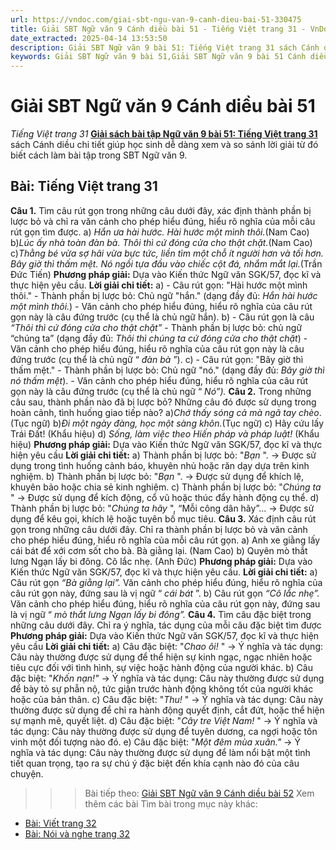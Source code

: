 ```yaml
---
url: https://vndoc.com/giai-sbt-ngu-van-9-canh-dieu-bai-51-330475
title: Giải SBT Ngữ văn 9 Cánh diều bài 51 - Tiếng Việt trang 31 - VnDoc.com
date_extracted: 2025-04-14 13:53:50
description: Giải SBT Ngữ văn 9 bài 51: Tiếng Việt trang 31 sách Cánh diều có đáp án chi tiết cho các bạn cùng tham khảo.
keywords: Giải SBT Ngữ văn 9 bài 51,Giải SBT Ngữ văn 9 bài 51 Cánh diều,Giải sách bài tập Ngữ văn CD lớp 9,Ngữ văn lớp 9 Cánh diều,giải bài tập ngữ văn lớp 9,bài Tiếng Việt trang 31,giải SBT ngữ văn 9 CD trang 31
---
```


# Giải SBT Ngữ văn 9 Cánh diều bài 51
 _Tiếng Việt trang 31_
[**Giải sách bài tập Ngữ văn 9 bài 51: Tiếng Việt trang 31**](<https://vndoc.com/giai-sbt-ngu-van-9-canh-dieu-bai-51-330475>) sách Cánh diều chi tiết giúp học sinh dễ dàng xem và so sánh lời giải từ đó biết cách làm bài tập trong SBT Ngữ văn 9.
## Bài: Tiếng Việt trang 31
**Câu 1.** Tìm câu rút gọn trong những câu dưới đây, xác định thành phần bị lược bỏ và chỉ ra văn cảnh cho phép hiểu đúng, hiểu rõ nghĩa của mỗi câu rút gọn tìm được.
a\) _Hắn ưa hài hước. Hài hước một mình thôi._\(Nam Cao\)
b\)_Lúc ấy nhà toàn đàn bà. Thôi thì cứ đóng cửa cho thật chặt._\(Nam Cao\)
c\)_Thằng bé vừa sợ hãi vừa bực tức, liền tìm một chỗ ít người hơn và tối hơn. Bây giờ thì thấm mệt. Nó ngồi tựa đầu vào chiếc cột đá, nhắm mắt lại._\(Trần Đức Tiến\)
**Phương pháp giải:**
Dựa vào Kiến thức Ngữ văn SGK/57, đọc kĩ và thực hiện yêu cầu.
**Lời giải chi tiết:**
a\)
\- Câu rút gọn: "Hài hước một mình thôi."
\- Thành phần bị lược bỏ: Chủ ngữ "hắn." \(dạng đầy đủ: _Hắn hài hước một mình thôi._\)
\- Văn cảnh cho phép hiểu đúng, hiểu rõ nghĩa của câu rút gọn này là câu đứng trước \(cụ thể là chủ ngữ hắn\).
b\)
\- Câu rút gọn là câu _“Thôi thì cứ đóng cửa cho thật chặt”_
\- Thành phần bị lược bỏ: chủ ngữ “chúng ta” \(dạng đầy đủ: _Thôi thì chúng ta cứ đóng cửa cho thật chặt_\)
\- Văn cảnh cho phép hiểu đúng, hiểu rõ nghĩa của câu rút gọn này là câu đứng trước \(cụ thể là chủ ngữ “ _đàn bà_ ”\).
c\)
\- Câu rút gọn: "Bây giờ thì thấm mệt."
\- Thành phần bị lược bỏ: Chủ ngữ "nó." \(dạng đầy đủ: _Bây giờ thì nó thấm mệt_\).
\- Văn cảnh cho phép hiểu đúng, hiểu rõ nghĩa của câu rút gọn này là câu đứng trước \(cụ thể là chủ ngữ “ _Nó”\)._
**Câu 2.** Trong những câu sau, thành phần nào đã bị lược bỏ? Những câu đó được sử dụng trong hoàn cảnh, tình huống giao tiếp nào?
a\)_Chớ thấy sóng cả mà ngã tay chèo_. \(Tục ngữ\)
b\)_Đi một ngày đàng, học một sàng khôn._\(Tục ngữ\)
c\) Hãy cứu lấy Trái Đất\! \(Khẩu hiệu\)
d\) _Sống, làm việc theo Hiến pháp và pháp luật\!_ \(Khẩu hiệu\)
**Phương pháp giải:**
Dựa vào Kiến thức Ngữ văn SGK/57, đọc kĩ và thực hiện yêu cầu
**Lời giải chi tiết:**
a\) Thành phần bị lược bỏ: "_Bạn_ ".
-> Được sử dụng trong tình huống cảnh báo, khuyên nhủ hoặc răn dạy dựa trên kinh nghiệm.
b\) Thành phần bị lược bỏ: "_Bạn_ ".
-> Được sử dụng để khích lệ, khuyên bảo hoặc chia sẻ kinh nghiệm.
c\) Thành phần bị lược bỏ: "_Chúng ta_ "
-> Được sử dụng để kích động, cổ vũ hoặc thúc đẩy hành động cụ thể.
d\) Thành phần bị lược bỏ: "_Chúng ta hãy_ ", “Mỗi công dân hãy”...
-> Được sử dụng để kêu gọi, khích lệ hoặc tuyên bố mục tiêu.
**Câu 3.** Xác định câu rút gọn trong những câu dưới đây. Chỉ ra thành phần bị lược bỏ và văn cảnh cho phép hiểu đúng, hiểu rõ nghĩa của mỗi câu rút gọn.
a\) Anh xe giằng lấy cái bát để xới cơm sốt cho bà. Bà giằng lại. \(Nam Cao\)
b\) Quyên mò thắt lưng Ngạn lấy bi đông. Cô lắc nhẹ. \(Anh Đức\)
**Phương pháp giải:**
Dựa vào Kiến thức Ngữ văn SGK/57, đọc kĩ và thực hiện yêu cầu.
**Lời giải chi tiết:**
a\) Câu rút gọn _“Bà giằng lại”._
Văn cảnh cho phép hiểu đúng, hiểu rõ nghĩa của câu rút gọn này, đứng sau là vị ngữ “ _cái bát_ ”.
b\) Câu rút gọn _“Cô lắc nhẹ”._
Văn cảnh cho phép hiểu đúng, hiểu rõ nghĩa của câu rút gọn này, đứng sau là vị ngữ “ _mò thắt lưng Ngạn lấy bi đông”._
**Câu 4.** Tìm câu đặc biệt trong những câu dưới đây. Chỉ ra ý nghĩa, tác dụng của mỗi câu đặc biệt tìm được
**Phương pháp giải:**
Dựa vào Kiến thức Ngữ văn SGK/57, đọc kĩ và thực hiện yêu cầu
**Lời giải chi tiết:**
a\) Câu đặc biệt: "_Chao ôi\!_ "
-> Ý nghĩa và tác dụng: Câu này thường được sử dụng để thể hiện sự kinh ngạc, ngạc nhiên hoặc tiêu cực đối với tình hình, sự việc hoặc hành động của người khác.
b\) Câu đặc biệt: "_Khốn nạn\!"_
-> Ý nghĩa và tác dụng: Câu này thường được sử dụng để bày tỏ sự phẫn nộ, tức giận trước hành động không tốt của người khác hoặc của bản thân.
c\) Câu đặc biệt: "_Thu\!_ "
-> Ý nghĩa và tác dụng: Câu này thường được sử dụng để chỉ ra hành động quyết định, cắt đứt, hoặc thể hiện sự mạnh mẽ, quyết liệt.
d\) Câu đặc biệt: "_Cây tre Việt Nam\!_ "
-> Ý nghĩa và tác dụng: Câu này thường được sử dụng để tuyên dương, ca ngợi hoặc tôn vinh một đối tượng nào đó.
e\) Câu đặc biệt: "_Một đêm mùa xuân."_
-> Ý nghĩa và tác dụng: Câu này thường được sử dụng để làm nổi bật một tình tiết quan trọng, tạo ra sự chú ý đặc biệt đến khía cạnh nào đó của câu chuyện.
>>> Bài tiếp theo: [Giải SBT Ngữ văn 9 Cánh diều bài 52](<https://vndoc.com/giai-sbt-ngu-van-9-canh-dieu-bai-52-330476>)
Xem thêm các bài Tìm bài trong mục này khác:
  * [Bài: Viết trang 32](</giai-sbt-ngu-van-9-canh-dieu-bai-52-330476>)
  * [Bài: Nói và nghe trang 32](</giai-sbt-ngu-van-9-canh-dieu-bai-53-330477>)

